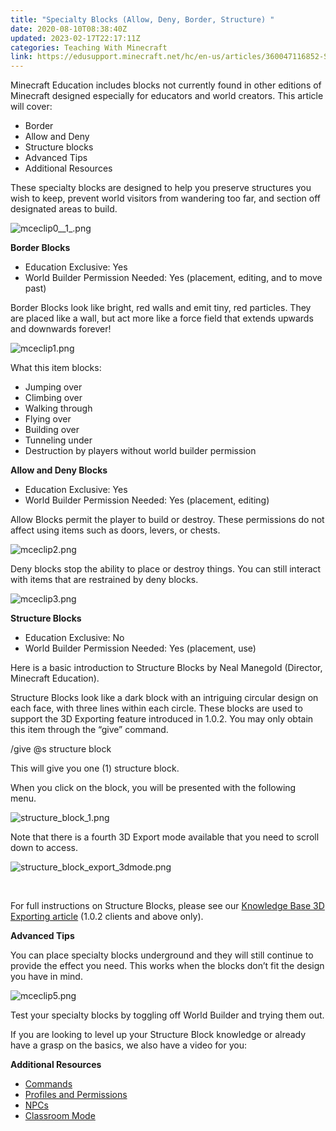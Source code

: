 ```yaml
---
title: "Specialty Blocks (Allow, Deny, Border, Structure) "
date: 2020-08-10T08:38:40Z
updated: 2023-02-17T22:17:11Z
categories: Teaching With Minecraft
link: https://edusupport.minecraft.net/hc/en-us/articles/360047116852-Specialty-Blocks-Allow-Deny-Border-Structure
---
```


Minecraft Education includes blocks not currently found in other editions of Minecraft designed especially for educators and world creators. This article will cover:

- Border
- Allow and Deny
- Structure blocks 
- Advanced Tips
- Additional Resources

These specialty blocks are designed to help you preserve structures you wish to keep, prevent world visitors from wandering too far, and section off designated areas to build.

![mceclip0\_\_1\_.png](https://edusupport.minecraft.net/hc/article_attachments/4402660813588/mceclip0__1_.png)

**Border Blocks**

- Education Exclusive: Yes
- World Builder Permission Needed: Yes (placement, editing, and to move past)

Border Blocks look like bright, red walls and emit tiny, red particles. They are placed like a wall, but act more like a force field that extends upwards and downwards forever!

![mceclip1.png](https://edusupport.minecraft.net/hc/article_attachments/4402652740884/mceclip1.png)

What this item blocks:

- Jumping over
- Climbing over
- Walking through
- Flying over
- Building over
- Tunneling under
- Destruction by players without world builder permission

**Allow and Deny Blocks**

- Education Exclusive: Yes
- World Builder Permission Needed: Yes (placement, editing)

Allow Blocks permit the player to build or destroy. These permissions do not affect using items such as doors, levers, or chests.

![mceclip2.png](https://edusupport.minecraft.net/hc/article_attachments/4402652742676/mceclip2.png)

Deny blocks stop the ability to place or destroy things. You can still interact with items that are restrained by deny blocks.

![mceclip3.png](https://edusupport.minecraft.net/hc/article_attachments/4402652745108/mceclip3.png)

**Structure Blocks**

- Education Exclusive: No
- World Builder Permission Needed: Yes (placement, use)

Here is a basic introduction to Structure Blocks by Neal Manegold (Director, Minecraft Education).

Structure Blocks look like a dark block with an intriguing circular design on each face, with three lines within each circle. These blocks are used to support the 3D Exporting feature introduced in 1.0.2. You may only obtain this item through the “give” command.

/give @s structure block

This will give you one (1) structure block.

When you click on the block, you will be presented with the following menu.  

![structure_block_1.png](https://edusupport.minecraft.net/hc/article_attachments/4413546872084/structure_block_1.png)

Note that there is a fourth 3D Export mode available that you need to scroll down to access.

![structure_block_export_3dmode.png](https://edusupport.minecraft.net/hc/article_attachments/4413546901012/structure_block_export_3dmode.png)

 

For full instructions on Structure Blocks, please see our [Knowledge Base 3D Exporting article](../Game-Features/Exporting-in-3D.360047117612.md) (1.0.2 clients and above only).

**Advanced Tips**

You can place specialty blocks underground and they will still continue to provide the effect you need. This works when the blocks don’t fit the design you have in mind.

![mceclip5.png](https://edusupport.minecraft.net/hc/article_attachments/4402660880660/mceclip5.png)

Test your specialty blocks by toggling off World Builder and trying them out.

If you are looking to level up your Structure Block knowledge or already have a grasp on the basics, we also have a video for you:

**Additional Resources**

- [Commands](https://edusupport.minecraft.net/hc/en-us/articles/360001427888-Essential-Commands-)
- [Profiles and Permissions](https://edusupport.minecraft.net/hc/en-us/articles/360001434707-Profile-Types-and-Permissions-)
- [NPCs](https://edusupport.minecraft.net/hc/en-us/articles/360001429448-Adding-Non-Player-Characters-NPCs-)
- [Classroom Mode](../Get-Started/Get-Started-with-Classroom-Mode.360047116652.md)

